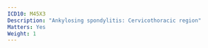 ```yaml
---
ICD10: M45X3
Description: "Ankylosing spondylitis: Cervicothoracic region"
Matters: Yes
Weight: 1
---
```

